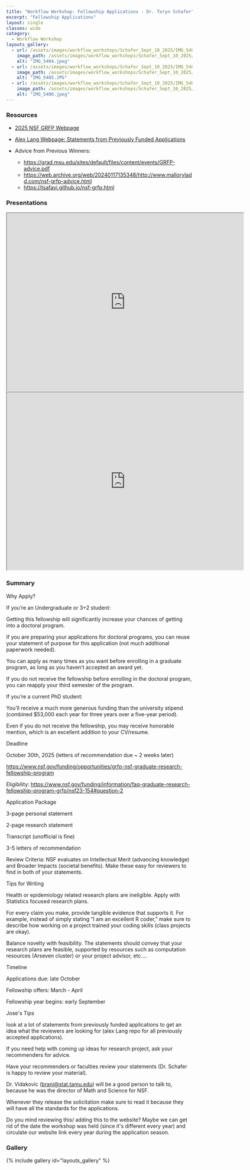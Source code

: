 ```yaml
---
title: "Workflow Workshop: Fellowship Applications - Dr. Toryn Schafer"
excerpt: "Fellowship Applications"
layout: single
classes: wide
category:
  - Workflow Workshop
layouts_gallery:
  - url: /assets/images/workflow_workshops/Schafer_Sept_10_2025/IMG_5404.jpeg
    image_path: /assets/images/workflow_workshops/Schafer_Sept_10_2025/IMG_5404.jpeg
    alt: "IMG_5404.jpeg"
  - url: /assets/images/workflow_workshops/Schafer_Sept_10_2025/IMG_5405.jpeg
    image_path: /assets/images/workflow_workshops/Schafer_Sept_10_2025/IMG_5405.jpeg
    alt: "IMG_5405.JPG"
  - url: /assets/images/workflow_workshops/Schafer_Sept_10_2025/IMG_5406.jpeg
    image_path: /assets/images/workflow_workshops/Schafer_Sept_10_2025/IMG_5406.jpeg
    alt: "IMG_5406.jpeg"
---
```



<!--
<img src="https://github.com/tamusgsa/tamusgsa.github.io/blob/master/assets/images/workflow_workshops/Berger_Apr_08_2025/IMG_8611.jpg?raw=true" alt="Header" width="315" style="float: right;"> 
-->


### Resources

- [2025 NSF GRFP Webpage](<https://www.nsf.gov/funding/opportunities/grfp-nsf-graduate-research-fellowship-program>)

- [Alex Lang Webpage: Statements from Previously Funded Applications](<https://www.alexhunterlang.com/nsf-fellowship>)

- Advice from Previous Winners: 
  - <https://grad.msu.edu/sites/default/files/content/events/GRFP-advice.pdf>
  - <https://web.archive.org/web/20240117135348/http://www.malloryladd.com/nsf-grfp-advice.html>
  - <https://tsafavi.github.io/nsf-grfp.html>


### Presentations 

<iframe src="https://drive.google.com/file/d/1gg4RG8AZG-IYl0a0tFPfUXdtAIclwh4Q/preview" width="640" height="480" allow="autoplay"></iframe>


<iframe src="https://drive.google.com/file/d/1NRn8Hhfiz8cRcyrUkj3MF5iwE8X5rSme/preview" width="640" height="480" allow="autoplay"></iframe>


### Summary

Why Apply? 

If you’re an Undergraduate or 3+2 student: 

Getting this fellowship will significantly increase your chances of getting into a doctoral program. 

If you are preparing your applications for doctoral programs, you can reuse your statement of purpose for this application (not much additional paperwork needed). 

You can apply as many times as you want before enrolling in a graduate program, as long as you haven’t accepted an award yet. 

If you do not receive the fellowship before enrolling in the doctoral program, you can reapply your third semester of the program. 

If you’re a current PhD student: 

You’ll receive a much more generous funding than the university stipend (combined $53,000 each year for three years over a five-year period). 

Even if you do not receive the fellowship, you may receive honorable mention, which is an excellent addition to your CV/resume. 

Deadline

October 30th, 2025 (letters of recommendation due ~ 2 weeks later) 

<https://www.nsf.gov/funding/opportunities/grfp-nsf-graduate-research-fellowship-program>

Eligibility: <https://www.nsf.gov/funding/information/faq-graduate-research-fellowship-program-grfp/nsf23-154#question-2> 

Application Package 

3-page personal statement 

2-page research statement 

Transcript (unofficial is fine) 

3-5 letters of recommendation

Review Criteria: NSF evaluates on Intellectual Merit (advancing knowledge) and Broader Impacts (societal benefits). Make these easy for reviewers to find in both of your statements. 

Tips for Writing 

Health or epidemiology related research plans are ineligible. Apply with Statistics focused research plans. 

For every claim you make, provide tangible evidence that supports it. For example, instead of simply stating “I am an excellent R coder,” make sure to describe how working on a project trained your coding skills (class projects are okay). 

Balance novelty with feasibility. The statements should convey that your research plans are feasible, supported by resources such as computation resources (Arseven cluster) or your project advisor, etc…. 

Timeline

Applications due: late October

Fellowship offers: March - April 

Fellowship year begins: early September


Jose's Tips 

look at a lot of statements from previously funded applications to get an idea what the reviewers are looking for  (alex Lang repo for all previously accepted applications). 

If you need help with coming up ideas for research project, ask your recommenders for advice.

Have your recommenders or faculties review your statements (Dr. Schafer is happy to review your material). 

Dr. Vidakovic (brani@stat.tamu.edu) will be a good person to talk to, because he was the director of Math and Science for NSF.  

Whenever they release the solicitation make sure to read it because they will have all the standards for the applications.  


Do you mind reviewing this/ adding this to the website?
Maybe we can get rid of the date the workshop was held (since it's different every year) and circulate our website link every year during the application season.



<!--
### Materials
<iframe src="https://drive.google.com/file/d/1XzzzJmo1eOQPnKMmMXTw2ErUF1CMZ1h0/preview" width="640" height="480" allow="autoplay"></iframe>
-->

<!--
### Recording
<iframe width="560" height="315" src="https://www.youtube.com/embed/fJ08Ntfyt80?si=_jtKxOHt6jHJnuUx" title="YouTube video player" frameborder="0" allow="accelerometer; autoplay; clipboard-write; encrypted-media; gyroscope; picture-in-picture; web-share" referrerpolicy="strict-origin-when-cross-origin" allowfullscreen></iframe>
-->


### Gallery 

{% include gallery id="layouts_gallery" %}

